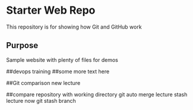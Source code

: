 # Starter Web Repo

This repository is for showing how Git and GitHub work

## Purpose

Sample website with plenty of files for demos

##devops training
##some more text here

##Git comparison
new lecture

##compare repository with working directory
git auto merge lecture
stash lecture now
git stash branch